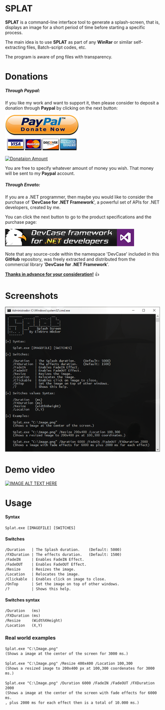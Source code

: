# SPLAT

**SPLAT** is a command-line interface tool to generate a splash-screen, that is, displays an image for a short period of time before starting a specific process.

The main idea is to use **SPLAT** as part of any **WinRar** or similar self-extracting files, Batch-script codes, etc.

The program is aware of png files with transparency.

# **Donations**

##### Through Paypal:
If you like my work and want to support it, then please consider to deposit a donation through **Paypal** by clicking on the next button:

[![Donataion Account](Images/Paypal.png)](https://www.paypal.com/cgi-bin/webscr?cmd=_s-xclick&hosted_button_id=E4RQEV6YF5NZY)

[![Donataion Amount](https://img.shields.io/badge/Current%20donations-0%24-red.svg)](https://www.paypal.com/cgi-bin/webscr?cmd=_s-xclick&hosted_button_id=E4RQEV6YF5NZY)

You are free to specify whatever amount of money you wish. That money will be sent to my **Paypal** account.

##### Through Envato:
If you are a .NET programmer, then maybe you would like to consider the purchase of 
'**DevCase for .NET Framework**', a powerful set of APIs for .NET developers, created by me. 

You can click the next button to go to the product specifications and the purchase page:

[![DevCase for .NET Framework](Images/DevCase%20Banner.png)](https://codecanyon.net/item/elektrokit-class-library-for-net/19260282)

Note that any source-code within the namespace 'DevCase' included in this **GitHub** repository, was freely extracted and distributed from the commercial library '**DevCase for .NET Framework**'.

<u>**Thanks in advance for your consideration!**</u> :thumbsup:

# Screenshots

![](Preview/SPLAT%2001.png)

# Demo video

[![IMAGE ALT TEXT HERE](https://img.youtube.com/vi/yn4c9w50Z9U/0.jpg)](https://www.youtube.com/watch?v=yn4c9w50Z9U) 
# Usage

#### Syntax

    Splat.exe [IMAGEFILE] [SWITCHES]
    
#### Switches

    /Duration   | The Splash duration.    (Default: 5000)
    /FXDuration | The effects duration.   (Default: 1500)
    /FadeIN     | Enables FadeIN Effect.
    /FadeOUT    | Enables FadeOUT Effect.
    /Resize     | Resizes the image.
    /Location   | Relocates the image.
    /Clickable  | Enables click on image to close.
    /OnTop      | Set the image on top of other windows.
    /?          | Shows this help.
    
#### Switches syntax

    /Duration   (ms)
    /FXDuration (ms)
    /Resize     (WidthXHeight)
    /Location   (X,Y)

### Real world examples

    Splat.exe "C:\Image.png"
    (Shows a image at the center of the screen for 3000 ms.)

    Splat.exe "C:\Image.png" /Resize 400x400 /Location 100,300
    (Shows a resized image to 200x400 px at 100,300 coordenates for 3000 ms.)

    Splat.exe "C:\Image.png" /Duration 6000 /FadeIN /FadeOUT /FXDuration 2000
    (Shows a image at the center of the screen with fade effects for 6000 ms.
    , plus 2000 ms for each effect then is a total of 10.000 ms.)
    
